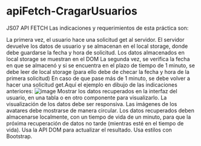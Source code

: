 # apiFetch-CragarUsuarios
JS07 API FETCH 
Las indicaciones y requerimientos de esta práctica son: 

La primera vez, el usuario hace una solicitud get al servidor.
El servidor devuelve los datos de usuario y se almacenan en el local storage, donde debe guardarse la fecha y hora de solicitud.
Los datos almacenados en local storage se muestran en el DOM
La segunda vez, se verifica la fecha en que se almacenó y si se encuentra en el plazo de tiempo de 1 minuto, se debe leer de local storage (para ello debe de checar la fecha y hora de la primera solicitud)
En caso de que pase más de 1 minuto, se debe volver a hacer una solicitud get.Aquí el ejemplo en dibujo de las indicaciones anteriores:
![image](https://github.com/Daniel-Iniguez/apiFetch-CragarUsuarios/assets/74033132/64c19474-1b95-4532-ba33-f3c33576e8c7)
Mostrar los datos recuperados en la interfaz del usuario, en una tabla o en otro componente para visualizarlo. 
La visualización de los datos debe ser responsiva. 
Las imágenes de los avatares debe mostrarse de manera circular. 
Los datos recuperados deben almacenarse localmente, con un tiempo de vida de un minuto, para que la próxima recuperación de datos no tarde (mientras esté en el tiempo de vida).
Usa la API DOM para actualizar el resultado. 
Usa estilos con Bootstrap.
